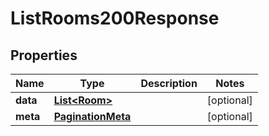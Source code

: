 

# ListRooms200Response


## Properties

| Name | Type | Description | Notes |
|------------ | ------------- | ------------- | -------------|
|**data** | [**List&lt;Room&gt;**](Room.md) |  |  [optional] |
|**meta** | [**PaginationMeta**](PaginationMeta.md) |  |  [optional] |



